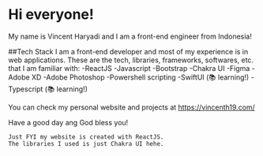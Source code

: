 # Hi everyone!

My name is Vincent Haryadi and I am a front-end engineer from Indonesia!

##Tech Stack
I am a front-end developer and most of my experience is in web applications.
These are the tech, libraries, frameworks, softwares, etc. that I am familiar with:
-ReactJS
-Javascript
-Bootstrap
-Chakra UI
-Figma
-Adobe XD
-Adobe Photoshop
-Powershell scripting
-SwiftUI (:books: learning!)
-Typescript (:books: learning!)

You can check my personal website and projects at https://vincenth19.com/

Have a good day ang God bless you!

```
Just FYI my website is created with ReactJS.
The libraries I used is just Chakra UI hehe.
```
